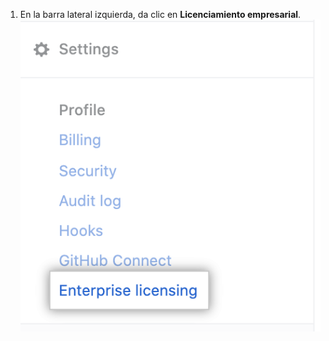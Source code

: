 1. En la barra lateral izquierda, da clic en **Licenciamiento empresarial**. ![Pestaña de licencia en la barra lateral de configuración de cuenta empresarial](/assets/images/enterprise/business-accounts/enterprise-licensing-tab.png)
